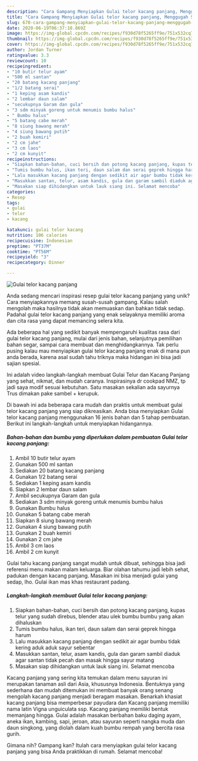 ```yaml
---
description: "Cara Gampang Menyiapkan Gulai telor kacang panjang, Menggugah Selera"
title: "Cara Gampang Menyiapkan Gulai telor kacang panjang, Menggugah Selera"
slug: 670-cara-gampang-menyiapkan-gulai-telor-kacang-panjang-menggugah-selera
date: 2020-06-19T06:37:18.869Z
image: https://img-global.cpcdn.com/recipes/f930d78f5265ff9e/751x532cq70/gulai-telor-kacang-panjang-foto-resep-utama.jpg
thumbnail: https://img-global.cpcdn.com/recipes/f930d78f5265ff9e/751x532cq70/gulai-telor-kacang-panjang-foto-resep-utama.jpg
cover: https://img-global.cpcdn.com/recipes/f930d78f5265ff9e/751x532cq70/gulai-telor-kacang-panjang-foto-resep-utama.jpg
author: Jordan Turner
ratingvalue: 3.3
reviewcount: 10
recipeingredient:
- "10 butir telur ayam"
- "500 ml santan"
- "20 batang kacang panjang"
- "1/2 batang serai"
- "1 keping asam kandis"
- "2 lembar daun salam"
- "secukupnya Garam dan gula"
- "3 sdm minyak goreng untuk menumis bumbu halus"
- " Bumbu halus"
- "5 batang cabe merah"
- "8 siung bawang merah"
- "4 siung bawang putih"
- "2 buah kemiri"
- "2 cm jahe"
- "3 cm laos"
- "2 cm kunyit"
recipeinstructions:
- "Siapkan bahan-bahan, cuci bersih dan potong kacang panjang, kupas telur yang sudah direbus, blender atau ulek bumbu bumbu yang akan dihaluskan"
- "Tumis bumbu halus, ikan teri, daun salam dan serai geprek hingga harum"
- "Lalu masukkan kacang panjang dengan sedikit air agar bumbu tidak kering aduk aduk sayur sebentar"
- "Masukkan santan, telur, asam kandis, gula dan garam sambil diaduk agar santan tidak pecah dan masak hingga sayur matang"
- "Masakan siap dihidangkan untuk lauk siang ini. Selamat mencoba"
categories:
- Resep
tags:
- gulai
- telor
- kacang

katakunci: gulai telor kacang 
nutrition: 106 calories
recipecuisine: Indonesian
preptime: "PT37M"
cooktime: "PT56M"
recipeyield: "3"
recipecategory: Dinner

---
```



![Gulai telor kacang panjang](https://img-global.cpcdn.com/recipes/f930d78f5265ff9e/751x532cq70/gulai-telor-kacang-panjang-foto-resep-utama.jpg)

Anda sedang mencari inspirasi resep gulai telor kacang panjang yang unik? Cara menyiapkannya memang susah-susah gampang. Kalau salah mengolah maka hasilnya tidak akan memuaskan dan bahkan tidak sedap. Padahal gulai telor kacang panjang yang enak selayaknya memiliki aroma dan cita rasa yang dapat memancing selera kita.

Ada beberapa hal yang sedikit banyak mempengaruhi kualitas rasa dari gulai telor kacang panjang, mulai dari jenis bahan, selanjutnya pemilihan bahan segar, sampai cara membuat dan menghidangkannya. Tak perlu pusing kalau mau menyiapkan gulai telor kacang panjang enak di mana pun anda berada, karena asal sudah tahu triknya maka hidangan ini bisa jadi sajian spesial.

Ini adalah video langkah-langkah membuat Gulai Telur dan Kacang Panjang yang sehat, nikmat, dan mudah caranya. Inspirasinya dr cookpad NMZ, tp jadi saya modif sesuai kebutuhan. Satu masakan sekalian ada sayurnya Trus dimakan pake sambel + kerupuk.


Di bawah ini ada beberapa cara mudah dan praktis untuk membuat gulai telor kacang panjang yang siap dikreasikan. Anda bisa menyiapkan Gulai telor kacang panjang menggunakan 16 jenis bahan dan 5 tahap pembuatan. Berikut ini langkah-langkah untuk menyiapkan hidangannya.

<!--inarticleads1-->

##### Bahan-bahan dan bumbu yang diperlukan dalam pembuatan Gulai telor kacang panjang:

1. Ambil 10 butir telur ayam
1. Gunakan 500 ml santan
1. Sediakan 20 batang kacang panjang
1. Gunakan 1/2 batang serai
1. Sediakan 1 keping asam kandis
1. Siapkan 2 lembar daun salam
1. Ambil secukupnya Garam dan gula
1. Sediakan 3 sdm minyak goreng untuk menumis bumbu halus
1. Gunakan  Bumbu halus
1. Gunakan 5 batang cabe merah
1. Siapkan 8 siung bawang merah
1. Gunakan 4 siung bawang putih
1. Gunakan 2 buah kemiri
1. Gunakan 2 cm jahe
1. Ambil 3 cm laos
1. Ambil 2 cm kunyit


Gulai tahu kacang panjang sangat mudah untuk dibuat, sehingga bisa jadi referensi menu makan malam keluarga. Biar olahan tahumu jadi lebih sehat, padukan dengan kacang panjang. Masakan ini bisa menjadi gulai yang sedap, lho. Gulai ikan mas khas restaurant padang. 

<!--inarticleads2-->

##### Langkah-langkah membuat Gulai telor kacang panjang:

1. Siapkan bahan-bahan, cuci bersih dan potong kacang panjang, kupas telur yang sudah direbus, blender atau ulek bumbu bumbu yang akan dihaluskan
1. Tumis bumbu halus, ikan teri, daun salam dan serai geprek hingga harum
1. Lalu masukkan kacang panjang dengan sedikit air agar bumbu tidak kering aduk aduk sayur sebentar
1. Masukkan santan, telur, asam kandis, gula dan garam sambil diaduk agar santan tidak pecah dan masak hingga sayur matang
1. Masakan siap dihidangkan untuk lauk siang ini. Selamat mencoba


Kacang panjang yang sering kita temukan dalam menu sayuran ini merupakan tanaman asli dari Asia, khususnya Indonesia. Bentuknya yang sederhana dan mudah ditemukan ini membuat banyak orang senang mengolah kacang panjang menjadi beragam masakan. Benarkah khasiat kacang panjang bisa memperbesar payudara dan Kacang panjang memiliki nama latin Vigna unguiculata ssp. Kacang panjang memiliki bentuk memanjang hingga. Gulai adalah masakan berbahan baku daging ayam, aneka ikan, kambing, sapi, jeroan, atau sayuran seperti nangka muda dan daun singkong, yang diolah dalam kuah bumbu rempah yang bercita rasa gurih. 

Gimana nih? Gampang kan? Itulah cara menyiapkan gulai telor kacang panjang yang bisa Anda praktikkan di rumah. Selamat mencoba!
